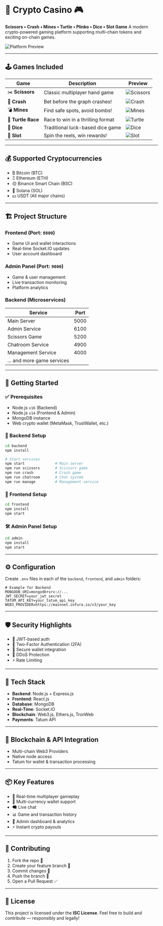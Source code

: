 # 🎰 Crypto Casino 🎮

**Scissors • Crash • Mines • Turtle • Plinko • Dice • Slot Game**
A modern crypto-powered gaming platform supporting multi-chain tokens and exciting on-chain games.

![Platform Preview](https://github.com/user-attachments/assets/a770c0e9-b45b-49f2-90a7-c215562f0b58)

---

## 🕹️ Games Included

| Game               | Description                       | Preview                                                                                      |
| ------------------ | --------------------------------- | -------------------------------------------------------------------------------------------- |
| ✂️ **Scissors**    | Classic multiplayer hand game     | ![Scissors](https://github.com/user-attachments/assets/f75023fb-3788-40a6-ac73-adfa97c70a42) |
| 🚀 **Crash**       | Bet before the graph crashes!     | ![Crash](https://github.com/user-attachments/assets/aad8c424-e791-4326-97c0-38606ae89bc0)    |
| 💣 **Mines**       | Find safe spots, avoid bombs!     | ![Mines](https://github.com/user-attachments/assets/5890bc2d-23ac-4c3c-b402-19759c577507)    |
| 🐢 **Turtle Race** | Race to win in a thrilling format | ![Turtle](https://github.com/user-attachments/assets/5cd8b3c1-0f53-48c6-b660-0aba7836dc2f)   |
| 🎲 **Dice**        | Traditional luck-based dice game  | ![Dice](https://github.com/user-attachments/assets/b331fe0d-871a-4f4e-aea4-bf4a4cf6e74c)     |
| 🎰 **Slot**        | Spin the reels, win rewards!      | ![Slot](https://github.com/user-attachments/assets/b46a5c71-22cd-4ce7-b549-5fb451c31b87)     |

---

## 💰 Supported Cryptocurrencies

* ₿ Bitcoin (BTC)
* Ξ Ethereum (ETH)
* 🟡 Binance Smart Chain (BSC)
* 🔷 Solana (SOL)
* 💵 USDT (All major chains)

---

## 🏗️ Project Structure

### Frontend (Port: `8800`)

* Game UI and wallet interactions
* Real-time Socket.IO updates
* User account dashboard

### Admin Panel (Port: `9000`)

* Game & user management
* Live transaction monitoring
* Platform analytics

### Backend (Microservices)

| Service                    | Port |
| -------------------------- | ---- |
| Main Server                | 5000 |
| Admin Service              | 6100 |
| Scissors Game              | 5200 |
| Chatroom Service           | 4900 |
| Management Service         | 4000 |
| ... and more game services |      |

---

## 🚀 Getting Started

### ✅ Prerequisites

* Node.js `v16` (Backend)
* Node.js `v14` (Frontend & Admin)
* MongoDB instance
* Web crypto wallet (MetaMask, TrustWallet, etc.)

### 🧠 Backend Setup

```bash
cd backend
npm install

# Start services
npm start              # Main server
npm run scissors       # Scissors game
npm run crash          # Crash game
npm run chatroom       # Chat system
npm run manage         # Management service
```

### 🎨 Frontend Setup

```bash
cd frontend
npm install
npm start
```

### 🛠️ Admin Panel Setup

```bash
cd admin
npm install
npm start
```

---

## ⚙️ Configuration

Create `.env` files in each of the `backend`, `frontend`, and `admin` folders:

```env
# Example for Backend
MONGODB_URI=mongodb+srv://...
JWT_SECRET=your_jwt_secret
TATUM_API_KEY=your_tatum_api_key
WEB3_PROVIDER=https://mainnet.infura.io/v3/your_key
```

---

## 🛡️ Security Highlights

* 🔐 JWT-based auth
* 🧪 Two-Factor Authentication (2FA)
* 🔗 Secure wallet integration
* 🛑 DDoS Protection
* ⚡ Rate Limiting

---

## 🧱 Tech Stack

* **Backend**: Node.js + Express.js
* **Frontend**: React.js
* **Database**: MongoDB
* **Real-Time**: Socket.IO
* **Blockchain**: Web3.js, Ethers.js, TronWeb
* **Payments**: Tatum API

---

## 🌉 Blockchain & API Integration

* Multi-chain Web3 Providers
* Native node access
* Tatum for wallet & transaction processing

---

## 📦 Key Features

* 🔁 Real-time multiplayer gameplay
* 👛 Multi-currency wallet support
* 🗨️ Live chat
* 📊 Game and transaction history
* 🧾 Admin dashboard & analytics
* ⚡ Instant crypto payouts

---

## 🤝 Contributing

1. Fork the repo 🍴
2. Create your feature branch 🌱
3. Commit changes 💾
4. Push the branch 🚀
5. Open a Pull Request ✅

---

## 📄 License

This project is licensed under the **ISC License**.
Feel free to build and contribute — responsibly and legally!
